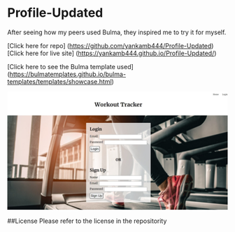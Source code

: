 # Profile-Updated

After seeing how my peers used Bulma, they inspired me to try it for myself. 

[Click here for repo] (https://github.com/yankamb444/Profile-Updated) 
[Click here for live site] (https://yankamb444.github.io/Profile-Updated/)

[Click here to see the Bulma template used] (https://bulmatemplates.github.io/bulma-templates/templates/showcase.html)

![Screenshot](./img/Web%20capture_10-7-2023_202445_workout-plus-c7901a67a230.herokuapp.com.jpeg)


##License 
Please refer to the license in the repositority 